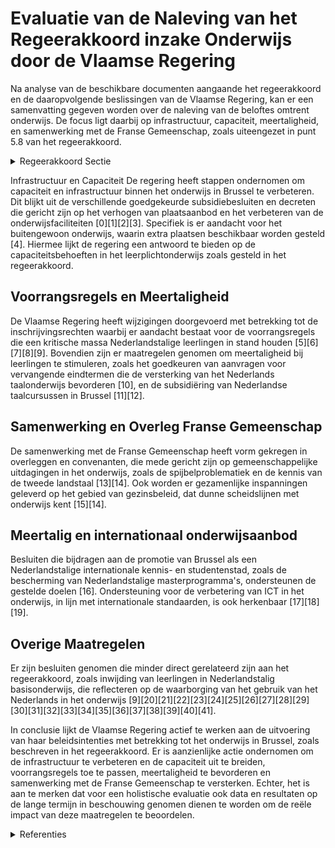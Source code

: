 # Evaluatie van de Naleving van het Regeerakkoord inzake Onderwijs door de Vlaamse Regering

Na analyse van de beschikbare documenten aangaande het regeerakkoord en de daaropvolgende beslissingen van de Vlaamse Regering, kan er een samenvatting gegeven worden over de naleving van de beloftes omtrent onderwijs. De focus ligt daarbij op infrastructuur, capaciteit, meertaligheid, en samenwerking met de Franse Gemeenschap, zoals uiteengezet in punt 5.8 van het regeerakkoord.

<details>
        <summary>Regeerakkoord Sectie </summary>
        <p>5.8 Onderwijs We blijven ook in Brussel alert voor de algemene infrastructuurnoden en voor een voldoende capaciteit voor het kleuter- en leerplichtonderwijs zodat gezinnen die zich naar de Vlaamse Gemeenschap richten ook effectief een plaats vinden voor hun kind, en rekenen erop dat de Franse Gemeenschap een evenredige inspanning doet en gaan daartoe in overleg. We houden vast aan het systeem van de huidige voorrangsregels, die een kritische massa Nederlandstalige leer-lingen in het Nederlandstalig onderwijs garan-deert en de verantwoordelijkheid van elke onder-wijsactor stimuleert. Meertaligheid bij de leerlingen is een doel dat binnen het Vlaams decretaal kader moet bereikt worden. We promoten Brussel verder als Nederlandstalige, internationale kennis- en studentenstad. We blijven streven naar een hechtere samenwer-king met de Franse Gemeenschap in functie van capaciteit, kwaliteit, kennis van de tweede land-staal, de spijbelproblematiek en andere onder-wijsgebonden uitdagingen. Heel concreet worden ook meer uitwisselingen georganiseerd tussen (taal- en andere leerkrachten van) beide netten. </p>
        </details> 

Infrastructuur en Capaciteit
De regering heeft stappen ondernomen om capaciteit en infrastructuur binnen het onderwijs in Brussel te verbeteren. Dit blijkt uit de verschillende goedgekeurde subsidiebesluiten en decreten die gericht zijn op het verhogen van plaatsaanbod en het verbeteren van de onderwijsfaciliteiten \[0\]\[1\]\[2\]\[3\]. Specifiek is er aandacht voor het buitengewoon onderwijs, waarin extra plaatsen beschikbaar worden gesteld \[4\]. Hiermee lijkt de regering een antwoord te bieden op de capaciteitsbehoeften in het leerplichtonderwijs zoals gesteld in het regeerakkoord.

## Voorrangsregels en Meertaligheid
De Vlaamse Regering heeft wijzigingen doorgevoerd met betrekking tot de inschrijvingsrechten waarbij er aandacht bestaat voor de voorrangsregels die een kritische massa Nederlandstalige leerlingen in stand houden \[5\]\[6\]\[7\]\[8\]\[9\]. Bovendien zijn er maatregelen genomen om meertaligheid bij leerlingen te stimuleren, zoals het goedkeuren van aanvragen voor vervangende eindtermen die de versterking van het Nederlands taalonderwijs bevorderen \[10\], en de subsidiëring van Nederlandse taalcursussen in Brussel \[11\]\[12\].

## Samenwerking en Overleg Franse Gemeenschap
De samenwerking met de Franse Gemeenschap heeft vorm gekregen in overleggen en convenanten, die mede gericht zijn op gemeenschappelijke uitdagingen in het onderwijs, zoals de spijbelproblematiek en de kennis van de tweede landstaal \[13\]\[14\]. Ook worden er gezamenlijke inspanningen geleverd op het gebied van gezinsbeleid, dat dunne scheidslijnen met onderwijs kent \[15\]\[14\].

## Meertalig en internationaal onderwijsaanbod
Besluiten die bijdragen aan de promotie van Brussel als een Nederlandstalige internationale kennis- en studentenstad, zoals de bescherming van Nederlandstalige masterprogramma's, ondersteunen de gestelde doelen \[16\]. Ondersteuning voor de verbetering van ICT in het onderwijs, in lijn met internationale standaarden, is ook herkenbaar \[17\]\[18\]\[19\].

## Overige Maatregelen
Er zijn besluiten genomen die minder direct gerelateerd zijn aan het regeerakkoord, zoals inwijding van leerlingen in Nederlandstalig basisonderwijs, die reflecteren op de waarborging van het gebruik van het Nederlands in het onderwijs \[9\]\[20\]\[21\]\[22\]\[23\]\[24\]\[25\]\[26\]\[27\]\[28\]\[29\]\[30\]\[31\]\[32\]\[33\]\[34\]\[35\]\[36\]\[37\]\[38\]\[39\]\[40\]\[41\].

In conclusie lijkt de Vlaamse Regering actief te werken aan de uitvoering van haar beleidsintenties met betrekking tot het onderwijs in Brussel, zoals beschreven in het regeerakkoord. Er is aanzienlijke actie ondernomen om de infrastructuur te verbeteren en de capaciteit uit te breiden, voorrangsregels toe te passen, meertaligheid te bevorderen en samenwerking met de Franse Gemeenschap te versterken. Echter, het is aan te merken dat voor een holistische evaluatie ook data en resultaten op de lange termijn in beschouwing genomen dienen te worden om de reële impact van deze maatregelen te beoordelen.

<details>
        <summary> Referenties</summary>
        **[\[0\]](http://themis.vlaanderen.be/id/nieuwsbrief-info/63A1A1A6DBF1CAE8110222B0)** : **(2022-12-23)** Selectie capaciteitsprojecten onderwijs op capaciteitsmiddelen 2023-2024   Om elk kind een kwaliteitsvolle plaats in het onderwijs te kunnen garanderen, moet de capaciteit verhoogd worden waar de node... 

**[\[1\]](http://themis.vlaanderen.be/id/resource/d6cbb7b0-4927-11ec-94bb-99a9d1e168fe)** : **(2020-07-17)** Geografische verdeling extra capaciteitsmiddelen Onderwijs 2021   Op begrotingsjaar 2021 wordt bijkomend 34 miljoen  euro toegewezen aan 11 onderwijszones om de komende jaren extra plaatsen te voorzie... 

**[\[2\]](http://themis.vlaanderen.be/id/nieuwsbrief-info/62161A6A6BB7B593CFC17EE4)** : **(2022-02-25)** Geografische verdeling capaciteitsmiddelen scholenbouw 2022-2024   ​Uit een nieuwe prognose over de  capaciteitsbehoeften binnen het onderwijs  blijkt dat er vooral in het secundair onderwijs extra in... 

**[\[3\]](http://themis.vlaanderen.be/id/nieuwsbericht/657047B9E2E2C9E5814BECD5)** : **(2023-12-08)** Oproep capaciteitsmiddelen onderwijs 2025   Om tegemoet te komen aan lokale capaciteitsnoden keurt de Vlaamse Regering de oproep Capaciteitsmiddelen Onderwijs 2025 goed. Met de oproep kunnen schoolbes... 

**[\[4\]](http://themis.vlaanderen.be/id/nieuwsbrief-info/6336903E5CD4B179BD87175F)** : **(2022-09-30)** Subsidie capaciteitsnoden buitengewoon onderwijs Antwerpen Ontwerpbesluit van de Vlaamse Regering tot het toekennen van een subsidie voor capaciteitsnoden in onderwijs  Om tegemoet te komen aan  dring... 

**[\[5\]](http://themis.vlaanderen.be/id/nieuwsbrief-info/620E6F56D5F0FAFA87AFB063)** : **(2022-02-18)** Aanpassing inschrijvingsrecht in het gewoon onderwijs binnen en buiten Brussel Bekrachtiging en afkondiging van het decreet tot wijziging van het decreet basisonderwijs van 25 februari 1997 en de Code... 

**[\[6\]](http://themis.vlaanderen.be/id/nieuwsbrief-info/61FBD656D5F0FAFA87AFAA25)** : **(2022-02-04)** Aanpassing inschrijvingsrecht in het gewoon onderwijs binnen en buiten Brussel Bekrachtiging en afkondiging van het decreet tot wijziging van het decreet basisonderwijs van 25 februari 1997, de Codex ... 

**[\[7\]](http://themis.vlaanderen.be/id/nieuwsbrief-info/60ED681E364ED9000800143A)** : **(2021-07-16)** Aanpassing inschrijvingsrecht in het gewoon onderwijs binnen en buiten Brussel A. Voorontwerp van decreet tot wijziging van het decreet basisonderwijs van 25 februari 1997, van de Codex Secundair Onde... 

**[\[8\]](http://themis.vlaanderen.be/id/nieuwsbrief-info/61A736AA364ED90008000599)** : **(2021-12-03)** Aanpassing inschrijvingsrecht in het gewoon onderwijs binnen en buiten Brussel A. Ontwerpdecreet tot wijziging van het decreet basisonderwijs van 25 februari 1997, de Codex Secundair Onderwijs van 17 ... 

**[\[9\]](http://themis.vlaanderen.be/id/nieuwsbrief-info/630F1EA79531BD6B9732BED7)** : **(2022-09-02)** Voorrangsgroepen leerlingen met een voortraject in Nederlandstalig basisonderwijs bij inschrijvingen in gewoon secundair onderwijs: wijzigingsdecreet Voorontwerp van decreet tot wijziging van de Codex... 

**[\[10\]](http://themis.vlaanderen.be/id/resource/ab6d5710-4925-11ec-94bb-99a9d1e168fe)** : **(2020-12-18)** Aanvraag vervangende eindtermen Franstalige faciliteitenscholen Ontwerpbesluit van de Vlaamse Regering over vervangende eindtermen op initiatief van de Franstalige faciliteitenscholen in de gemeenten ... 

**[\[11\]](http://themis.vlaanderen.be/id/nieuwsbrief-info/61A72EA4364ED9000800058F)** : **(2021-12-03)** Subsidie leerlingen cursus Nederlands als tweede taal (NT2) in Brussel Ontwerpbesluit van de Vlaamse Regering tot toekenning van een projectsubsidie voor de vrijstelling van het inschrijvingsgeld voor... 

**[\[12\]](http://themis.vlaanderen.be/id/nieuwsbrief-info/638F154BC2B90D4571CF7555)** : **(2022-12-09)** Wijziging subsidiebesluit NT2 Brussel Ontwerpbesluit van de Vlaamse Regering tot wijziging van het besluit van de Vlaamse Regering van 3 december 2021 tot toekenning van een projectsubsidie voor de vr... 

**[\[13\]](http://themis.vlaanderen.be/id/nieuwsbericht/6524104A7FDB1A5D07828221)** : **(2023-10-13)** Convenant tussen de Vlaamse Gemeenschap, het Brussels Hoofdstedelijk Gewest en de Vlaamse Gemeenschapscommissie betreffende tewerkstelling en kinderopvang 

**[\[14\]](http://themis.vlaanderen.be/id/nieuwsbrief-info/61AF60CB364ED90009000642)** : **(2021-12-10)** Subsidiëring Vlaams geïntegreerd gezinsbeleid in Brussel Voorontwerp van besluit van de Vlaamse Regering over de subsidiëring van een geïntegreerd Vlaams gezinsbeleid in Brussel  De Vlaamse Regering h... 

**[\[15\]](http://themis.vlaanderen.be/id/nieuwsbrief-info/61FA59C3D5F0FAFA87AFA988)** : **(2022-02-04)** Subsidiëring Vlaams geïntegreerd gezinsbeleid in Brussel Ontwerpbesluit van de Vlaamse Regering over de subsidiëring van een geïntegreerd Vlaams gezinsbeleid in het tweetalige gebied Brussel-Hoofdstad... 

**[\[16\]](http://themis.vlaanderen.be/id/nieuwsbericht/63FF186793165640DEAF53EC)** : **(2023-03-03)** Oordeel over aanvraag tot vrijstelling van equivalentievoorwaarde voor verschillende anderstalige opleidingen van de Katholieke Universiteit Leuven, de Universiteit Gent, de Vrije Universiteit Brussel... 

**[\[17\]](http://themis.vlaanderen.be/id/nieuwsbrief-info/618BDC66364ED90008000B91)** : **(2021-11-12)** Plan Vlaamse Veerkracht: Toekenning extra ICT-middelen en verhoging aantal uur kinderverzorging Toekenning extra ICT-middelen en verhoging aantal uur kinderverzorging Ontwerpbesluit van de Vlaamse Reg... 

**[\[18\]](http://themis.vlaanderen.be/id/nieuwsbrief-info/6140997E364ED900080001D4)** : **(2021-09-17)** Plan Vlaamse Veerkracht: Toekenning extra ICT-middelen en verhoging aantal uur kinderverzorging Toekenning extra ICT-middelen en verhoging aantal uur kinderverzorging Voorontwerp van besluit van de Vl... 

**[\[19\]](http://themis.vlaanderen.be/id/nieuwsbrief-info/60D2F02B364ED90008000329)** : **(2021-06-25)** Plan Vlaamse Veerkracht: Kennis- en adviescentrum ‘Digisprong’ ten dienste van het onderwijsveld en aangepaste digitale leermiddelen Kennis- en adviescentrum ‘Digisprong’ ten dienste van het onderwijs... 

**[\[20\]](http://themis.vlaanderen.be/id/nieuwsbrief-info/60ED77D7364ED90008001477)** : **(2021-07-16)** Taalscreening bij begin leerplicht in het gewoon onderwijs en voldoende aanwezigheid van vijfjarigen in het kleuteronderwijs Ontwerpbesluit van de Vlaamse Regering over de taalscreening bij het begin ... 

**[\[21\]](http://themis.vlaanderen.be/id/nieuwsbrief-info/60B7364C364ED9000800063C)** : **(2021-06-04)** Taalscreening bij begin leerplicht in het gewoon onderwijs en voldoende aanwezigheid van vijfjarigen in het kleuteronderwijs Voorontwerp van besluit van de Vlaamse Regering over de taalscreening bij h... 

**[\[22\]](http://themis.vlaanderen.be/id/nieuwsbrief-info/60D1E65D364ED90008000312)** : **(2021-06-25)** Subsidie taalstimulerende activiteiten Nederlands in de schoolvakanties en buitenschoolse opvang Ontwerpbesluit van de Vlaamse Regering tot toekenning van een projectsubsidie van maximaal 2.051.971,82... 

**[\[23\]](http://themis.vlaanderen.be/id/nieuwsbericht/653907589DAB6626D11E54C5)** : **(2023-10-27)** Invoering taalafdeling Nederlands-Vlaamse Gebarentaal in het gewoon basisonderwijs: voorontwerp van wijzigingsdecreet Voorontwerp van decreet tot wijziging van het decreet basisonderwijs van 25 februa... 

**[\[24\]](http://themis.vlaanderen.be/id/nieuwsbrief-info/6387581886124BBA17062CA0)** : **(2022-12-02)** Automatisering bewijslast 'leerling met een zorgthuis' Voorontwerp van besluit van de Vlaamse Regering tot wijziging van het besluit van de Vlaamse regering van 17 juni 1997 betreffende de personeelsf... 

**[\[25\]](http://themis.vlaanderen.be/id/nieuwsbericht/653B606B9DAB6626D11E580F)** : **(2023-10-27)** Programmadecreet 2024: regeringsamendement onderwijs en vorming Voorontwerp van amendement bij het decreet houdende bepalingen tot begeleiding van de begrotingsopmaak 2024  De Vlaamse Regering keurt h... 

**[\[26\]](http://themis.vlaanderen.be/id/nieuwsbericht/64AE5A590592342F299DB9CF)** : **(2023-07-14)** Invoering taalafdeling Nederlands-Vlaamse Gebarentaal in het gewoon basisonderwijs Voorontwerp van decreet tot wijziging van het decreet basisonderwijs van 25 februari 1997, wat betreft de taalafdelin... 

**[\[27\]](http://themis.vlaanderen.be/id/nieuwsbrief-info/62986A232071A7D754F1843C)** : **(2022-06-03)** Organisatie secundair onderwijs Voorontwerp van besluit van de Vlaamse Regering over de organisatie van het secundair onderwijs, wat leerlingen betreft  ​De Vlaamse Regering  hecht opnieuw haar princi... 

**[\[28\]](http://themis.vlaanderen.be/id/nieuwsbrief-info/63983455C2B90D4571CF8567)** : **(2022-12-16)** Plan Vlaamse Veerkracht: 6 miljoen euro subsidie voor stichting Leerpunt voor versterking brede basiszorg en verhoogde zorg in gewoon basis- en secundair onderwijs Leerpunt: subsidie brede basiszorg e... 

**[\[29\]](http://themis.vlaanderen.be/id/nieuwsbericht/655382EA8265E66451D4C9D1)** : **(2023-11-17)** Verplicht inburgeringstraject nieuwkomers Brussel-Hoofdstad: gewijzigde samenwerkingsakkoord en voorontwerp instemmingsdecreet A. Ontwerp van samenwerkingsakkoord van XX tussen de Vlaamse Gemeenschap,... 

**[\[30\]](http://themis.vlaanderen.be/id/nieuwsbrief-info/63984B19C2B90D4571CF89E6)** : **(2022-12-16)** Decreet Leersteun: uitvoeringsbesluit bepalingen met betrekking tot de samenwerking tussen het gewoon en het buitengewoon onderwijs Ontwerpbesluit van de Vlaamse Regering tot professionalisering van h... 

**[\[31\]](http://themis.vlaanderen.be/id/nieuwsbrief-info/635A846D1EA6B745D23CCA69)** : **(2022-10-28)** Decreet voorrangsgroepen leerlingen met een voortraject in het Nederlandstalig basisonderwijs Bekrachtiging en afkondiging van het decreet tot wijziging van de Codex Secundair Onderwijs van 17 decembe... 

**[\[32\]](http://themis.vlaanderen.be/id/nieuwsbericht/65781B19E2E2C9E5814C0109)** : **(2023-12-15)** Vlaamse Universiteiten en Hogescholen Raad (VLUHR): subsidie ondersteunen STEM-didactiek Ontwerpbesluit van de Vlaamse Regering voor een financiële ondersteuning van maximaal 2.200.000 euro aan de VLU... 

**[\[33\]](http://themis.vlaanderen.be/id/resource/c0081c10-4924-11ec-94bb-99a9d1e168fe)** : **(2021-03-05)** Selectie capaciteitsprojecten op extra capaciteitsmiddelen Onderwijs 2021   Op 17 juli 2020 besliste de Vlaamse Regering om 34 miljoen euro aan capaciteitsmiddelen toe te wijzen aan 11 onderwijszones,... 

**[\[34\]](http://themis.vlaanderen.be/id/nieuwsbrief-info/62722FB91C4A193816C30632)** : **(2022-05-06)** Verplicht inburgeringstraject voor nieuwkomers in Brussel-Hoofdstad: gewijzigde samenwerkingsovereenkomst A. Ontwerp van samenwerkingsakkoord van XX X 2022 tot wijziging van het samenwerkingsakkoord v... 

**[\[35\]](http://themis.vlaanderen.be/id/nieuwsbrief-info/61F3ECEAD5F0FAFA87AFA681)** : **(2022-01-28)** Conceptnota: “onderwijskwaliteit verder monitoren via Vlaamse toetsen” 

**[\[36\]](http://themis.vlaanderen.be/id/resource/f3c05e00-4929-11ec-94bb-99a9d1e168fe)** : **(2020-04-10)** Centraal tolkenbureau Onderwijs en Welzijn: verhoging persoonlijk contingent tolkuren Voorontwerp van besluit van de Vlaamse Regering tot wijziging van het besluit van de Vlaamse Regering van 15 janua... 

**[\[37\]](http://themis.vlaanderen.be/id/nieuwsbericht/646CB4C28E8235823F6B826C)** : **(2023-05-26)** Schrappingsdecreet onderwijs Voorontwerp van decreet tot opheffing van meerdere onderwijsbepalingen  Met het oog op een vereenvoudiging van de onderwijsregelgeving hecht de Vlaamse Regering, na advies... 

**[\[38\]](http://themis.vlaanderen.be/id/nieuwsbericht/654DE2038265E66451D4C1FE)** : **(2023-11-10)** Samenwerkingsakkoord slachtofferzorg Brussel: definitieve goedkeuring Ontwerp van samenwerkingsakkoord tussen de Federale Staat, de Franse Gemeenschap, de Vlaamse Gemeenschap, de Franse Gemeenschapsco... 

**[\[39\]](http://themis.vlaanderen.be/id/nieuwsbrief-info/627B5D791C4A193816C30FFE)** : **(2022-05-13)** Verzamelbesluit structuur, organisatie en financiering leerplichtonderwijs Voorontwerp van besluit van de Vlaamse Regering tot wijziging van diverse besluiten van de Vlaamse Regering, wat betreft stru... 

**[\[40\]](http://themis.vlaanderen.be/id/nieuwsbericht/64F82F323605E1AC863BE45C)** : **(2023-09-08)** Verplicht inburgeringstraject nieuwkomers Brussel-Hoofdstad: gewijzigde samenwerkingsakkoord en voorontwerp instemmingsdecreet A. Ontwerp van samenwerkingsakkoord van XX tussen de Vlaamse Gemeenschap,... 

**[\[41\]](http://themis.vlaanderen.be/id/resource/ca87c390-4927-11ec-94bb-99a9d1e168fe)** : **(2020-08-28)** Verzamelbesluit secundair onderwijs Voorontwerp van besluit van de Vlaamse Regering tot wijziging van diverse besluiten van de Vlaamse Regering over het secundair onderwijs en over de subsidiëring van... 
        </details> 


